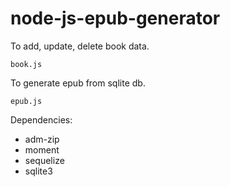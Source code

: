 # node-js-epub-generator
To add, update, delete book data.
```
book.js
```
To generate epub from sqlite db.
```
epub.js
```

Dependencies:
- adm-zip
- moment
- sequelize
- sqlite3
